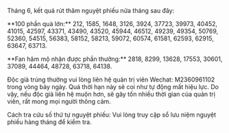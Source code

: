 Tháng 6, kết quả rút thăm nguyệt phiếu nửa tháng sau đây:

\*\*100 phần quà lớn:\*\* 212, 1585, 1648, 3126, 3924, 37723, 39973, 40452, 41015, 42597, 43371, 43490, 43520, 45944, 46512, 49239, 49354, 50769, 52360, 54515, 56383, 58152, 58213, 59072, 60574, 61581, 62593, 62915, 63647, 63713.

\*\*Fan hâm mộ nhận được phần thưởng:\*\* 2818, 8299, 13628, 17553, 30601, 37089, 44464, 48728, 63718, 64138.


Độc giả trúng thưởng vui lòng liên hệ quản trị viên Wechat: M2360961102 trong vòng bảy ngày. Quá thời hạn này sẽ coi như tự động mất hiệu lực. Do vậy, nếu độc giả liên hệ muộn hơn, sẽ gây tốn nhiều thời gian của quản trị viên, rất mong mọi người thông cảm.


Cách tra cứu số thứ tự nguyệt phiếu: Vui lòng truy cập sổ lưu niệm nguyệt phiếu hàng tháng để kiểm tra.
